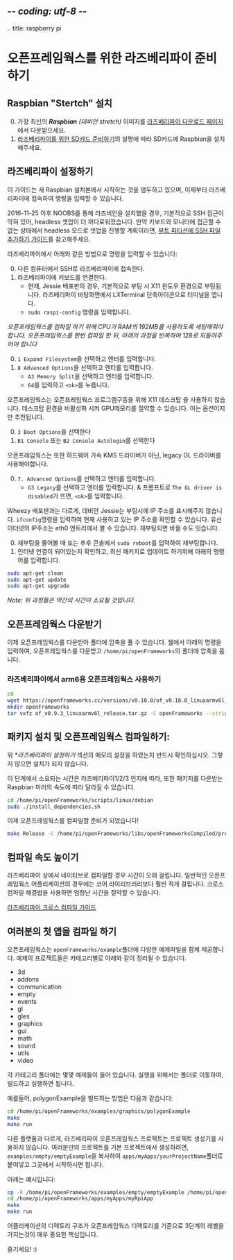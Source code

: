 ## -*- coding: utf-8 -*-
.. title: raspberry pi

오픈프레임웍스를 위한 라즈베리파이 준비하기
============

## Raspbian "Stertch" 설치
0. 가장 최신의 _**Raspbian** (데비안 stretch)_ 이미지를 [라즈베리파이 다운로드 페이지](http://www.raspberrypi.org/downloads)에서 다운받으세요.
1. [라즈베리파이를 위한 SD카드 준비하기](http://elinux.org/RPi_Easy_SD_Card_Setup)의 설명에 따라 SD카드에 Raspbian을 설치해주세요.

## 라즈베리파이 설정하기
이 가이드는 새 Raspbian 설치본에서 시작하는 것을 염두하고 있으며, 이제부터 라즈베리파이에 접속하여 명령을 입력할 수 있습니다.

2016-11-25 이후 NOOBS를 통해 라즈비안을 설치했을 경우, 기본적으로 SSH 접근이 막혀 있어, headless 셋업이 더 까다로워졌습니다. 만약 키보드와 모니터에 접근할 수 없는 상태에서 headless 모드로 셋업을 진행할 계획이라면, [부트 파티션에 SSH 파일 추가하기 가이드](https://www.raspberrypi.org/documentation/remote-access/ssh/)를 참고해주세요.

라즈베리파이에서 아래와 같은 방법으로 명령을 입력할 수 있습니다:

0. 다른 컴퓨터에서 SSH로 라즈베리파이에 접속한다.
0. 라즈베리파이에 키보드를 연결한다.
	* 현재, Jessie 배포판의 경우, 기본적으로 부팅 시 X11 윈도우 환경으로 부팅됩니다. 라즈베리파이 바탕화면에서 LXTerminal 단축아이콘으로 터미널을 엽니다.
	* `sudo raspi-config` 명령을 입력합니다.

_오픈프레임웍스를 컴파일 하기 위해 CPU가 RAM의 192MB를 사용하도록 세팅해줘야 합니다. 오픈프레임웍스를 한번 컴파일 한 뒤, 아래의 과정을 반복하여 128로 되돌려주어야 합니다_

0.  `1 Expand Filesystem`을 선택하고 엔터를 입력합니다.
0.  `8 Advanced Options`을 선택하고 엔터를 입력합니다.
	* `A3 Memory Split`을 선택하고 엔터를 입력합니다.
	* `64`를 입력하고 `<ok>`를 누릅니다.


오픈프레임웍스는 오픈프레임웍스 프로그램구동을 위해 X11 데스크탑 을 사용하지 않습니다. 데스크탑 환경을 비활성화 시켜 GPU메모리를 절약할 수 있습니다. 이는 옵션이지만 추천됩니다.

0. `3 Boot Options`을 선택한다
0. `B1 Console` 또는 `B2 Console Autologin`를 선택한다

오픈프레임웍스는 또한 하드웨어 가속 KMS 드라이버가 아닌, legacy GL 드라이버를 사용해야합니다.

0. `7. Advanced Options`를 선택하고 엔터를 입력합니다.
	* `G3 Legacy`를 선택하고 엔터를 입력합니다.
	& 프롬프트로 `The GL driver is disabled`가 뜨면, `<ok>`를 입력합니다.

Wheezy 배포판과는 다르게, 데비안 Jessie는 부팅시에 IP 주소를 표시해주지 않습니다. `ifconfig`명령을 입력하여 현재 사용하고 있는 IP 주소를 확인할 수 있습니다. 유선 이더넷의 IP주소는 eth0 엔트리에서 볼 수 있습니다. 재부팅되면 바뀔 수도 잇습니다.

0. 재부팅을 물어볼 때 또는 추후 콘솔에서 `sudo reboot`를 입력하여 재부팅합니다.
0. 인터넷 연결이 되어있는지 확인하고, 최신 패키지로 업데이트 하기위해 아래의 명령어를 입력합니다.

```sh
sudo apt-get clean
sudo apt-get update
sudo apt-get upgrade
```

_Note: 위 과정들은 약간의 시간이 소요될 것입니다._

## 오픈프레임웍스 다운받기
이제 오픈프레임웍스를 다운받아 폴더에 압축을 풀 수 있습니다. 쉘에서 아래의 명령을 입력하여, 오픈프레임웍스를 다운받고 `/home/pi/openFrameworks`의 폴더에 압축을 풉니다.

### 라즈베리파이에서 arm6용 오픈프레임웍스 사용하기

```sh
cd
wget https://openframeworks.cc/versions/v0.10.0/of_v0.10.0_linuxarmv6l_release.tar.gz
mkdir openFrameworks
tar vxfz of_v0.9.3_linuxarmv6l_release.tar.gz -C openFrameworks --strip-components 1
```

## 패키지 설치 및 오픈프레임웍스 컴파일하기:
위 _**라즈베리파이 설정하기*_ 섹션의 메모리 설정을 하였는지 반드시 확인하십시오. 그렇지 않으면 설치가 되지 않습니다.

이 단계에서 소요되는 시간은 라즈베리파이1/2/3 인지에 따라, 또한 패키지를 다운받는 Raspbian 미러의 속도에 따라 달라질 수 있습니다.

```sh
cd /home/pi/openFrameworks/scripts/linux/debian
sudo ./install_dependencies.sh
```

이제 오픈프레임웍스를 컴파일할 준비가 되었습니다!

```sh
make Release -C /home/pi/openFrameworks/libs/openFrameworksCompiled/project
```

## 컴파일 속도 높이기
라즈베리파이 상에서 네이티브로 컴파일할 경우 시간이 오래 걸립니다. 일반적인 오픈프레임웍스 어플리케이션의 경우에는 코어 라이리브러리보다 훨씬 적게 걸립니다. 크로스 컴파일 해결법을 사용하면 엄청난 시간을 절약할 수 있습니다.

[라즈베리파이 크로스 컴파일 가이드](../raspberry-pi-cross-compiling-guide/)

## 여러분의 첫 앱을 컴파일 하기
오픈프레임웍스는 `openFrameworks/example`폴더에 다양한 예제파일을 함께 제공합니다. 예제의 프로젝트들은 카테고리별로 아래와 같이 정리될 수 있습니다.

* 3d
* addons
* communication
* empty
* events
* gl
* gles
* graphics
* gui
* math
* sound
* utils
* video

각 카테고리 폴더에는 몇몇 예제들이 들어 있습니다. 실행을 위해서는 폴더로 이동하여, 빌드하고 실행하면 됩니다.

예를들어, polygonExample을 빌드하는 방법은 다음과 같습니다:

```sh
cd /home/pi/openFrameworks/examples/graphics/polygonExample
make
make run
```

다른 플랫폼과 다르게, 라즈베리파이 오픈프레임웍스 프로젝트는 프로젝트 생성기를 사용하지 않습니다. 여러분만의 프로젝트를 기본 프로젝트에서 생성하려면, `examples/empty/emptyExample`을 복사하여 `apps/myApps/yourProjectName`폴더로 붙여넣고 그곳에서 시작하시면 됩니다.

아례는 예시입니다:

```sh
cp -R /home/pi/openFrameworks/examples/empty/emptyExample /home/pi/openFrameworks/apps/myApps/myRpiApp
cd /home/pi/openFrameworks/apps/myApps/myRpiApp
make
make run
```

어플리케이션의 디렉토리 구조가 오픈프레임웍스 디렉토리를 기준으로 3단계의 레벨을 가지는것이 매우 중요한 핵심입니다.

즐기세요! :)